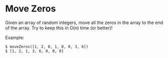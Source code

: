 # Move Zeros

Given an array of random integers, move all the zeros in the array to the end of the array. Try to keep this in O(n) time (or better)!

Example:

```
$ moveZeros([1, 2, 0, 1, 0, 0, 3, 6])
$ [1, 2, 1, 3, 6, 0, 0, 0]
```
